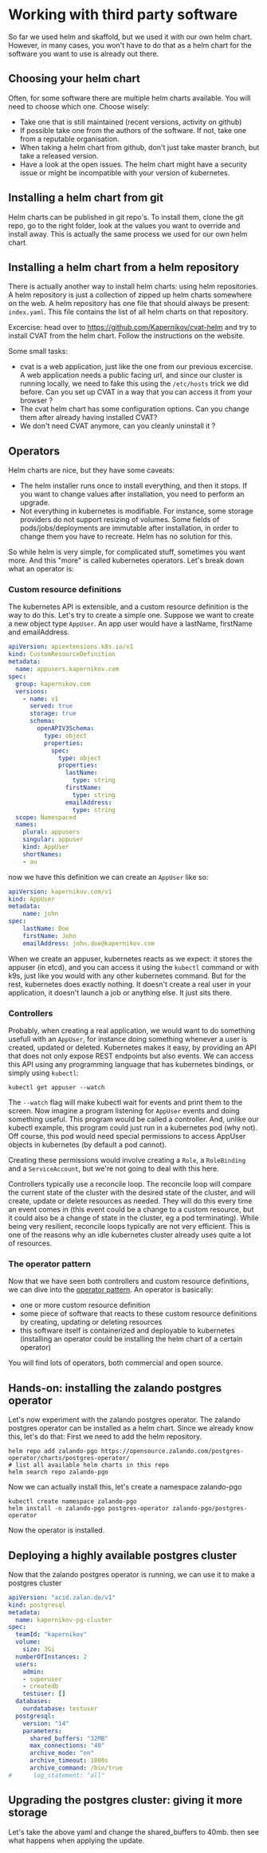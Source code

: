 # Working with third party software

So far we used helm and skaffold, but we used it with our own helm chart. However, in many cases, you won't have to do that as a helm chart for the software you want to use is already out there.

## Choosing your helm chart

Often, for some software there are multiple helm charts available. You will need to choose which one. Choose wisely:

* Take one that is still maintained (recent versions, activity on github)
* If possible take one from the authors of the software. If not, take one from a reputable organisation.
* When taking a helm chart from github, don't just take master branch, but take a released version.
* Have a look at the open issues. The helm chart might have a security issue or might be incompatible with your version of kubernetes.

## Installing a helm chart from git

Helm charts can be published in git repo's. To install them, clone the git repo, go to the right folder, look at the values you want to override and install away. This is actually the same process we used for our own helm chart.

## Installing a helm chart from a helm repository

There is actually another way to install helm charts: using helm repositories. A helm repository is just a collection of zipped up helm charts somewhere on the web. A helm repository has one file that should always be present: `index.yaml`. This file contains the list of all helm charts on that repository.

Excercise: head over to https://github.com/Kapernikov/cvat-helm and try to install CVAT from the helm chart. Follow the instructions on the website.

Some small tasks:

* cvat is a web application, just like the one from our previous excercise. A web application needs a public facing url, and since our cluster is running locally, we need to fake this using the `/etc/hosts` trick we did before. Can you set up CVAT in a way that you can access it from your browser ?
* The cvat helm chart has some configuration options. Can you change them after already having installed CVAT?
* We don't need CVAT anymore, can you cleanly uninstall it ?

## Operators

Helm charts are nice, but they have some caveats:

* The helm installer runs once to install everything, and then it stops. If you want to change values after installation, you need to perform an upgrade.
* Not everything in kubernetes is modifiable. For instance, some storage providers do not support resizing of volumes. Some fields of pods/jobs/deployments are immutable after installation, in order to change them you have to recreate. Helm has no solution for this.

So while helm is very simple, for complicated stuff, sometimes you want more. And this "more" is called kubernetes operators. Let's break down what an operator is:

### Custom resource definitions

The kubernetes API is extensible, and a custom resource definition is the way to do this. Let's try to create a simple one. Suppose we want to create a new object type `AppUser`. An app user would have a lastName, firstName and emailAddress.

```yaml
apiVersion: apiextensions.k8s.io/v1
kind: CustomResourceDefinition
metadata:
  name: appusers.kapernikov.com
spec:
  group: kapernikov.com
  versions:
    - name: v1
      served: true
      storage: true
      schema:
        openAPIV3Schema:
          type: object
          properties:
            spec:
              type: object
              properties:
                lastName:
                  type: string
                firstName:
                  type: string
                emailAddress:
                  type: string
  scope: Namespaced
  names:
    plural: appusers
    singular: appuser
    kind: AppUser
    shortNames:
    - au
```

now we have this definition we can create an `AppUser` like so:

```yaml
apiVersion: kapernikov.com/v1
kind: AppUser
metadata:
    name: john
spec:
    lastName: Doe
    firstName: John
    emailAddress: john.doe@kapernikov.com
```

When we create an appuser, kubernetes reacts as we expect: it stores the appuser (in etcd), and you can access it using the `kubectl` command or with k9s, just like you would with any other kubernetes command.
But for the rest, kubernetes does exactly nothing. It doesn't create a real user in your application, it doesn't launch a job or anything else. It just sits there.


### Controllers

Probably, when creating a real application, we would want to do something usefull with an `AppUser`, for instance doing something whenever a user is created, updated or deleted.
Kubernetes makes it easy, by providing an API that does not only expose REST endpoints but also events. We can access this API using any programming language that has kubernetes bindings, or simply using `kubectl`:

```shell
kubectl get appuser --watch
```

The `--watch` flag will make kubectl wait for events and print them to the screen. Now imagine a program listening for `AppUser` events and doing something useful. This program would be called a controller.
And, unlike our kubectl example, this program could just run in a kubernetes pod (why not). Off course, this pod would need special permissions to access AppUser objects in kubernetes (by default a pod cannot).

Creating these permissions would involve creating a `Role`, a `RoleBinding` and a `ServiceAccount`, but we're not going to deal with this here.

Controllers typically use a reconcile loop. The reconcile loop will compare the current state of the cluster with the desired state of the cluster, and will create, update or delete resources as needed. They will do this every time an event comes in (this event could be a change to a custom resource, but it could also be a change of state in the cluster, eg a pod terminating). While being very resilient, reconcile loops typically are not very efficient. This is one of the reasons why an idle kubernetes cluster already uses quite a lot of resources.

### The operator pattern

Now that we have seen both controllers and custom resource definitions, we can dive into the [operator pattern](https://kubernetes.io/docs/concepts/extend-kubernetes/operator/).
An operator is basically:

* one or more custom resource definition
* some piece of software that reacts to these custom resource definitions by creating, updating or deleting resources
* this software itself is containerized and deployable to kubernetes (installing an operator could be installing the helm chart of a certain operator)

You will find lots of operators, both commercial and open source.

## Hands-on: installing the zalando postgres operator

Let's now experiment with the zalando postgres operator. The zalando postgres operator can be installed as a helm chart. Since we already know this, let's do that:
First we need to add the helm repository.

```shell
helm repo add zalando-pgo https://opensource.zalando.com/postgres-operator/charts/postgres-operator/
# list all available helm charts in this repo
helm search repo zalando-pgo
```

Now we can actually install this, let's create a namespace zalando-pgo

```shell
kubectl create namespace zalando-pgo
helm install -n zalando-pgo postgres-operator zalando-pgo/postgres-operator
```

Now the operator is installed.

## Deploying a highly available postgres cluster

Now that the zalando postgres operator is running, we can use it to make a postgres cluster

```yaml
apiVersion: "acid.zalan.do/v1"
kind: postgresql
metadata:
  name: kapernikov-pg-cluster
spec:
  teamId: "kapernikov"
  volume:
    size: 3Gi
  numberOfInstances: 2
  users:
    admin:
    - superuser
    - createdb
    testuser: []
  databases:
    ourdatabase: testuser
  postgresql:
    version: "14"
    parameters:
      shared_buffers: "32MB"
      max_connections: "40"
      archive_mode: "on"
      archive_timeout: 1800s
      archive_command: /bin/true
#      log_statement: "all"
```

## Upgrading the postgres cluster: giving it more storage

Let's take the above yaml and change the shared_buffers to 40mb. then see what happens when applying the update.


